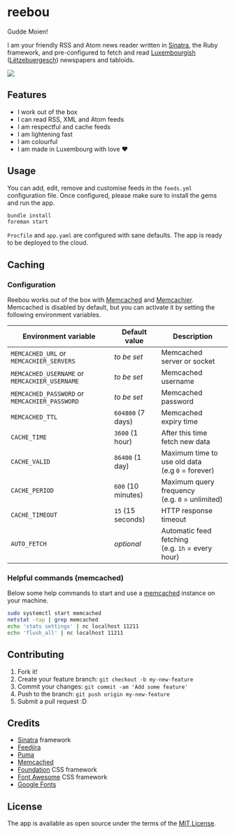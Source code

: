 # reebou

Gudde Moien!

I am your friendly RSS and Atom news reader written in [Sinatra](http://www.sinatrarb.com/), the Ruby framework, and pre-configured to fetch and read [Luxembourgish](https://en.wikipedia.org/wiki/Luxembourgish) ([Lëtzebuergesch](https://lb.wikipedia.org/wiki/L%C3%ABtzebuergesch)) newspapers and tabloids.

<img src="https://github.com/schopenhauer/reebou/blob/main/public/images/screenshot-sm.png">

## Features

- I work out of the box
- I can read RSS, XML and Atom feeds
- I am respectful and cache feeds
- I am lightening fast
- I am colourful
- I am made in Luxembourg with love :heart:

## Usage

You can add, edit, remove and customise feeds in the `feeds.yml` configuration file. Once configured, please make sure to install the gems and run the app.

```sh
bundle install
foreman start
```

`Procfile` and `app.yaml` are configured with sane defaults. The app is ready to be deployed to the cloud.

## Caching

### Configuration

Reebou works out of the box with [Memcached](https://memcached.org/) and [Memcachier](https://www.memcachier.com/). Memcached is disabled by default, but you can activate it by setting the following environment variables.

| Environment variable | Default value | Description |
|-----------| --------------|-------------|
| `MEMCACHED_URL` or `MEMCACHIER_SERVERS` | _to be set_ | Memcached server or socket |
| `MEMCACHED_USERNAME` or `MEMCACHIER_USERNAME` | _to be set_ | Memcached username |
| `MEMCACHED_PASSWORD` or `MEMCACHIER_PASSWORD` | _to be set_ | Memcached password |
| `MEMCACHED_TTL` | `604800` (7 days) | Memcached expiry time |
| `CACHE_TIME` | `3600` (1 hour) | After this time fetch new data |
| `CACHE_VALID` | `86400` (1 day) | Maximum time to use old data<br>(e.g `0` = forever) |
| `CACHE_PERIOD` | `600` (10 minutes) | Maximum query frequency<br>(e.g. `0` = unlimited) |
| `CACHE_TIMEOUT` | `15` (15 seconds) | HTTP response timeout |
| `AUTO_FETCH` | _optional_ | Automatic feed fetching<br>(e.g. `1h` = every hour) |

### Helpful commands (memcached)

Below some help commands to start and use a [memcached](https://memcached.org/) instance on your machine.

```sh
sudo systemctl start memcached
netstat -tap | grep memcached
echo 'stats settings' | nc localhost 11211
echo 'flush_all' | nc localhost 11211
```

## Contributing

1. Fork it!
2. Create your feature branch: `git checkout -b my-new-feature`
3. Commit your changes: `git commit -am 'Add some feature'`
4. Push to the branch: `git push origin my-new-feature`
5. Submit a pull request :D

## Credits

- [Sinatra](http://www.sinatrarb.com) framework
- [Feedjira](http://feedjira.com)
- [Puma](http://puma.io)
- [Memcached](https://memcached.org)
- [Foundation](http://foundation.zurb.com) CSS framework
- [Font Awesome](https://fontawesome.com) CSS framework
- [Google Fonts](https://fonts.google.com)

## License

The app is available as open source under the terms of the [MIT License](http://opensource.org/licenses/MIT).
